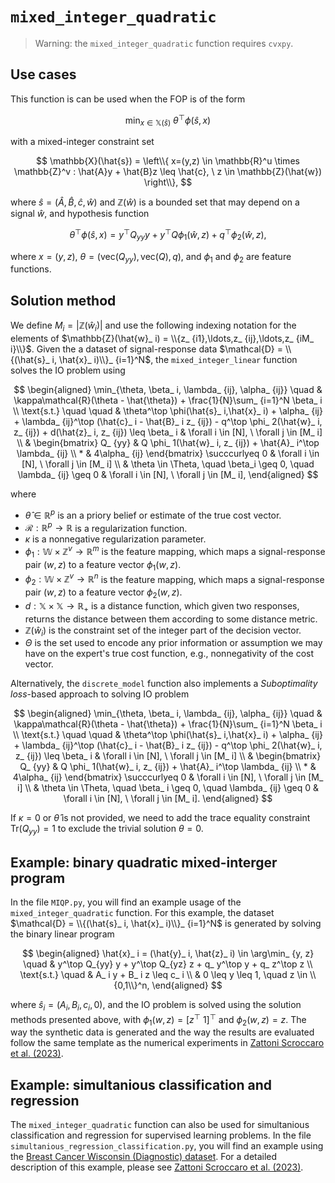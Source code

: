 # `mixed_integer_quadratic`

>Warning: the `mixed_integer_quadratic` function requires `cvxpy`.

## Use cases

This function is can be used when the FOP is of the form

$$
\min_ {x \in \mathbb{X}(\hat{s})} \ \theta^\top \phi(\hat{s}, x)
$$

with a mixed-integer constraint set

$$
\mathbb{X}(\hat{s}) = \left\\{ x=(y,z) \in \mathbb{R}^u \times \mathbb{Z}^v : \hat{A}y + \hat{B}z \leq \hat{c}, \ z \in \mathbb{Z}(\hat{w}) \right\\},
$$

where $\hat{s} = (\hat{A}, \hat{B}, \hat{c}, \hat{w})$ and $\mathbb{Z}(\hat{w})$ is a bounded set that may depend on a signal $\hat{w}$, and hypothesis function

$$
\theta^\top \phi(\hat{s}, x) = y^\top Q_ {yy} y + y^\top Q \phi_ 1(\hat{w}, z) + q^\top \phi_ 2(\hat{w}, z) ,
$$

where $x = (y,z)$, $\theta = (\text{vec}(Q_ {yy}), \text{vec}(Q), q)$, and $\phi_ 1$ and $\phi_ 2$ are feature functions.

## Solution method

We define $M_ i = |\mathbb{Z}(\hat{w}_ i)|$ and use the following indexing notation for the elements of $\mathbb{Z}(\hat{w}_ i) = \\{z_ {i1},\ldots,z_ {ij},\ldots,z_ {iM_ i}\\}$. Given the a dataset of signal-response data $\mathcal{D} = \\{(\hat{s}_ i, \hat{x}_ i)\\}_ {i=1}^N$,  the `mixed_integer_linear` function solves the IO problem using

$$
\begin{aligned}
\min_{\theta, \beta_ i, \lambda_ {ij}, \alpha_ {ij}} \quad & \kappa\mathcal{R}(\theta - \hat{\theta}) + \frac{1}{N}\sum_ {i=1}^N \beta_ i  \\
\text{s.t.} \quad \quad & \theta^\top \phi(\hat{s}_ i,\hat{x}_ i) + \alpha_ {ij} + \lambda_ {ij}^\top (\hat{c}_ i - \hat{B}_ i z_ {ij}) - q^\top \phi_ 2(\hat{w}_ i, z_ {ij}) + d(\hat{z}_ i, z_ {ij}) \leq \beta_ i & \forall i \in [N], \ \forall j \in [M_ i] \\
& \begin{bmatrix}
    Q_ {yy} & Q \phi_ 1(\hat{w}_ i, z_ {ij}) + \hat{A}_ i^\top \lambda_ {ij} \\
    * & 4\alpha_ {ij}
    \end{bmatrix} \succcurlyeq 0 & \forall i \in [N], \ \forall j \in [M_ i] \\
& \theta \in \Theta, \quad \beta_i \geq 0, \quad \lambda_ {ij} \geq 0 & \forall i \in [N], \ \forall j \in [M_ i],
\end{aligned}
$$

where
- $\hat{\theta} \in \mathbb{R}^p$ is an a priory belief or estimate of the true cost vector.
- $\mathcal{R} : \mathbb{R}^p \to \mathbb{R}$ is a regularization function.
- $\kappa$ is a nonnegative regularization parameter.
- $\phi_ 1: \mathbb{W} \times \mathbb{Z}^v \to \mathbb{R}^m$ is the feature mapping, which maps a signal-response pair $(w,z)$ to a feature vector $\phi_ 1(w,z)$.
- $\phi_ 2: \mathbb{W} \times \mathbb{Z}^v \to \mathbb{R}^n$ is the feature mapping, which maps a signal-response pair $(w,z)$ to a feature vector $\phi_ 2(w,z)$.
- $d : \mathbb{X} \times \mathbb{X} \to \mathbb{R}_ +$ is a distance function, which given two responses, returns the distance between them according to some distance metric.
- $\mathbb{Z}(\hat{w}_ i)$ is the constraint set of the integer part of the decision vector.
- $\Theta$ is the set used to encode any prior information or assumption we may have on the expert's true cost function, e.g., nonnegativity of the cost vector.

Alternatively, the `discrete_model` function also implements a *Suboptimality loss*-based approach to solving IO problem

$$
\begin{aligned}
\min_{\theta, \beta_ i, \lambda_ {ij}, \alpha_ {ij}} \quad & \kappa\mathcal{R}(\theta - \hat{\theta}) + \frac{1}{N}\sum_ {i=1}^N \beta_ i  \\
\text{s.t.} \quad \quad & \theta^\top \phi(\hat{s}_ i,\hat{x}_ i) + \alpha_ {ij} + \lambda_ {ij}^\top (\hat{c}_ i - \hat{B}_ i z_ {ij}) - q^\top \phi_ 2(\hat{w}_ i, z_ {ij})  \leq \beta_ i & \forall i \in [N], \ \forall j \in [M_ i] \\
& \begin{bmatrix}
    Q_ {yy} & Q \phi_ 1(\hat{w}_ i, z_ {ij}) + \hat{A}_ i^\top \lambda_ {ij} \\
    * & 4\alpha_ {ij}
    \end{bmatrix} \succcurlyeq 0 & \forall i \in [N], \ \forall j \in [M_ i] \\
& \theta \in \Theta, \quad \beta_ i \geq 0, \quad \lambda_ {ij} \geq 0 & \forall i \in [N], \ \forall j \in [M_ i].
\end{aligned}
$$

If $\kappa=0$ or $\hat{\theta}$ is not provided, we need to add the trace equality constraint $\text{Tr}(Q_ {yy}) = 1$ to exclude the trivial solution $\theta=0$.

## Example: binary quadratic mixed-interger program

In the file `MIQP.py`, you will find an example usage of the `mixed_integer_quadratic` function. For this example, the dataset $\mathcal{D} = \\{(\hat{s}_ i, \hat{x}_ i)\\}_ {i=1}^N$ is generated by solving the binary linear program

$$
\begin{aligned}
\hat{x}_ i = (\hat{y}_ i, \hat{z}_ i) \in \arg\min_ {y, z} \quad &  y^\top Q_{yy} y + y^\top Q_{yz} z + q_ y^\top y + q_ z^\top z \\
\text{s.t.} \quad & A_ i y + B_ i z \leq c_ i \\
& 0 \leq y \leq 1, \quad z \in \\{0,1\\}^n,
\end{aligned}
$$

where $\hat{s}_ i = (A_ i, B_ i, c_ i, 0)$, and the IO problem is solved using the solution methods presented above, with $\phi_ 1(w,z) = [z^\top \ 1]^\top$ and $\phi_ 2(w,z) = z$. The way the synthetic data is generated and the way the results are evaluated follow the same template as the numerical experiments in [Zattoni Scroccaro et al. (2023)](https://arxiv.org/abs/2305.07730).

## Example: simultanious classification and regression

The `mixed_integer_quadratic` function can also be used for simultanious classification and regression for supervised learning problems. In the file `simultanious_regression_classification.py`, you will find an example using the [Breast Cancer Wisconsin (Diagnostic) dataset](https://archive-beta.ics.uci.edu/dataset/17/breast+cancer+wisconsin+diagnostic). For a detailed description of this example, please see [Zattoni Scroccaro et al. (2023)](https://arxiv.org/abs/2305.07730).
